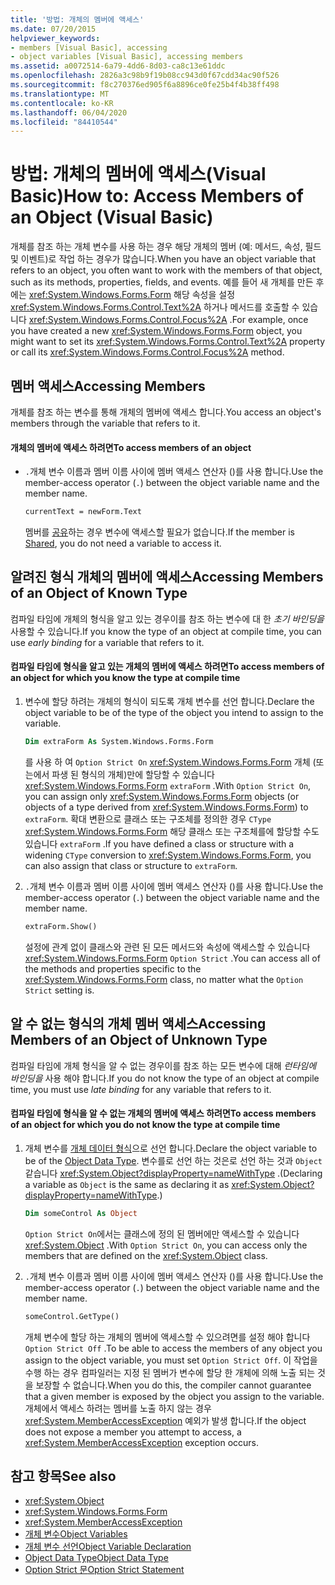 ```yaml
---
title: '방법: 개체의 멤버에 액세스'
ms.date: 07/20/2015
helpviewer_keywords:
- members [Visual Basic], accessing
- object variables [Visual Basic], accessing members
ms.assetid: a0072514-6a79-4dd6-8d03-ca8c13e61ddc
ms.openlocfilehash: 2826a3c98b9f19b08cc943d0f67cdd34ac90f526
ms.sourcegitcommit: f8c270376ed905f6a8896ce0fe25b4f4b38ff498
ms.translationtype: MT
ms.contentlocale: ko-KR
ms.lasthandoff: 06/04/2020
ms.locfileid: "84410544"
---
```

# <a name="how-to-access-members-of-an-object-visual-basic"></a><span data-ttu-id="994f6-102">방법: 개체의 멤버에 액세스(Visual Basic)</span><span class="sxs-lookup"><span data-stu-id="994f6-102">How to: Access Members of an Object (Visual Basic)</span></span>

<span data-ttu-id="994f6-103">개체를 참조 하는 개체 변수를 사용 하는 경우 해당 개체의 멤버 (예: 메서드, 속성, 필드 및 이벤트)로 작업 하는 경우가 많습니다.</span><span class="sxs-lookup"><span data-stu-id="994f6-103">When you have an object variable that refers to an object, you often want to work with the members of that object, such as its methods, properties, fields, and events.</span></span> <span data-ttu-id="994f6-104">예를 들어 새 개체를 만든 후에는 <xref:System.Windows.Forms.Form> 해당 속성을 설정 <xref:System.Windows.Forms.Control.Text%2A> 하거나 메서드를 호출할 수 있습니다 <xref:System.Windows.Forms.Control.Focus%2A> .</span><span class="sxs-lookup"><span data-stu-id="994f6-104">For example, once you have created a new <xref:System.Windows.Forms.Form> object, you might want to set its <xref:System.Windows.Forms.Control.Text%2A> property or call its <xref:System.Windows.Forms.Control.Focus%2A> method.</span></span>

## <a name="accessing-members"></a><span data-ttu-id="994f6-105">멤버 액세스</span><span class="sxs-lookup"><span data-stu-id="994f6-105">Accessing Members</span></span>

<span data-ttu-id="994f6-106">개체를 참조 하는 변수를 통해 개체의 멤버에 액세스 합니다.</span><span class="sxs-lookup"><span data-stu-id="994f6-106">You access an object's members through the variable that refers to it.</span></span>

#### <a name="to-access-members-of-an-object"></a><span data-ttu-id="994f6-107">개체의 멤버에 액세스 하려면</span><span class="sxs-lookup"><span data-stu-id="994f6-107">To access members of an object</span></span>

- <span data-ttu-id="994f6-108">`.`개체 변수 이름과 멤버 이름 사이에 멤버 액세스 연산자 ()를 사용 합니다.</span><span class="sxs-lookup"><span data-stu-id="994f6-108">Use the member-access operator (`.`) between the object variable name and the member name.</span></span>

    ```vb
    currentText = newForm.Text
    ```

    <span data-ttu-id="994f6-109">멤버를 [공유](../../../language-reference/modifiers/shared.md)하는 경우 변수에 액세스할 필요가 없습니다.</span><span class="sxs-lookup"><span data-stu-id="994f6-109">If the member is [Shared](../../../language-reference/modifiers/shared.md), you do not need a variable to access it.</span></span>

## <a name="accessing-members-of-an-object-of-known-type"></a><span data-ttu-id="994f6-110">알려진 형식 개체의 멤버에 액세스</span><span class="sxs-lookup"><span data-stu-id="994f6-110">Accessing Members of an Object of Known Type</span></span>

<span data-ttu-id="994f6-111">컴파일 타임에 개체의 형식을 알고 있는 경우이를 참조 하는 변수에 대 한 *초기 바인딩을* 사용할 수 있습니다.</span><span class="sxs-lookup"><span data-stu-id="994f6-111">If you know the type of an object at compile time, you can use *early binding* for a variable that refers to it.</span></span>

#### <a name="to-access-members-of-an-object-for-which-you-know-the-type-at-compile-time"></a><span data-ttu-id="994f6-112">컴파일 타임에 형식을 알고 있는 개체의 멤버에 액세스 하려면</span><span class="sxs-lookup"><span data-stu-id="994f6-112">To access members of an object for which you know the type at compile time</span></span>

1. <span data-ttu-id="994f6-113">변수에 할당 하려는 개체의 형식이 되도록 개체 변수를 선언 합니다.</span><span class="sxs-lookup"><span data-stu-id="994f6-113">Declare the object variable to be of the type of the object you intend to assign to the variable.</span></span>

    ```vb
    Dim extraForm As System.Windows.Forms.Form
    ```

    <span data-ttu-id="994f6-114">를 사용 하 여 `Option Strict On` <xref:System.Windows.Forms.Form> 개체 (또는에서 파생 된 형식의 개체)만에 할당할 수 있습니다 <xref:System.Windows.Forms.Form> `extraForm` .</span><span class="sxs-lookup"><span data-stu-id="994f6-114">With `Option Strict On`, you can assign only <xref:System.Windows.Forms.Form> objects (or objects of a type derived from <xref:System.Windows.Forms.Form>) to `extraForm`.</span></span> <span data-ttu-id="994f6-115">확대 변환으로 클래스 또는 구조체를 정의한 경우 `CType` <xref:System.Windows.Forms.Form> 해당 클래스 또는 구조체를에 할당할 수도 있습니다 `extraForm` .</span><span class="sxs-lookup"><span data-stu-id="994f6-115">If you have defined a class or structure with a widening `CType` conversion to <xref:System.Windows.Forms.Form>, you can also assign that class or structure to `extraForm`.</span></span>

2. <span data-ttu-id="994f6-116">`.`개체 변수 이름과 멤버 이름 사이에 멤버 액세스 연산자 ()를 사용 합니다.</span><span class="sxs-lookup"><span data-stu-id="994f6-116">Use the member-access operator (`.`) between the object variable name and the member name.</span></span>

    ```vb
    extraForm.Show()
    ```

    <span data-ttu-id="994f6-117">설정에 관계 없이 클래스와 관련 된 모든 메서드와 속성에 액세스할 수 있습니다 <xref:System.Windows.Forms.Form> `Option Strict` .</span><span class="sxs-lookup"><span data-stu-id="994f6-117">You can access all of the methods and properties specific to the <xref:System.Windows.Forms.Form> class, no matter what the `Option Strict` setting is.</span></span>

## <a name="accessing-members-of-an-object-of-unknown-type"></a><span data-ttu-id="994f6-118">알 수 없는 형식의 개체 멤버 액세스</span><span class="sxs-lookup"><span data-stu-id="994f6-118">Accessing Members of an Object of Unknown Type</span></span>

<span data-ttu-id="994f6-119">컴파일 타임에 개체 형식을 알 수 없는 경우이를 참조 하는 모든 변수에 대해 *런타임에 바인딩을* 사용 해야 합니다.</span><span class="sxs-lookup"><span data-stu-id="994f6-119">If you do not know the type of an object at compile time, you must use *late binding* for any variable that refers to it.</span></span>

#### <a name="to-access-members-of-an-object-for-which-you-do-not-know-the-type-at-compile-time"></a><span data-ttu-id="994f6-120">컴파일 타임에 형식을 알 수 없는 개체의 멤버에 액세스 하려면</span><span class="sxs-lookup"><span data-stu-id="994f6-120">To access members of an object for which you do not know the type at compile time</span></span>

1. <span data-ttu-id="994f6-121">개체 변수를 [개체 데이터 형식](../../../language-reference/data-types/object-data-type.md)으로 선언 합니다.</span><span class="sxs-lookup"><span data-stu-id="994f6-121">Declare the object variable to be of the [Object Data Type](../../../language-reference/data-types/object-data-type.md).</span></span> <span data-ttu-id="994f6-122">변수를로 선언 하는 것은로 선언 하는 것과 `Object` 같습니다 <xref:System.Object?displayProperty=nameWithType> .</span><span class="sxs-lookup"><span data-stu-id="994f6-122">(Declaring a variable as `Object` is the same as declaring it as <xref:System.Object?displayProperty=nameWithType>.)</span></span>

    ```vb
    Dim someControl As Object
    ```

    <span data-ttu-id="994f6-123">`Option Strict On`에서는 클래스에 정의 된 멤버에만 액세스할 수 있습니다 <xref:System.Object> .</span><span class="sxs-lookup"><span data-stu-id="994f6-123">With `Option Strict On`, you can access only the members that are defined on the <xref:System.Object> class.</span></span>

2. <span data-ttu-id="994f6-124">`.`개체 변수 이름과 멤버 이름 사이에 멤버 액세스 연산자 ()를 사용 합니다.</span><span class="sxs-lookup"><span data-stu-id="994f6-124">Use the member-access operator (`.`) between the object variable name and the member name.</span></span>

    ```vb
    someControl.GetType()
    ```

    <span data-ttu-id="994f6-125">개체 변수에 할당 하는 개체의 멤버에 액세스할 수 있으려면를 설정 해야 합니다 `Option Strict Off` .</span><span class="sxs-lookup"><span data-stu-id="994f6-125">To be able to access the members of any object you assign to the object variable, you must set `Option Strict Off`.</span></span> <span data-ttu-id="994f6-126">이 작업을 수행 하는 경우 컴파일러는 지정 된 멤버가 변수에 할당 한 개체에 의해 노출 되는 것을 보장할 수 없습니다.</span><span class="sxs-lookup"><span data-stu-id="994f6-126">When you do this, the compiler cannot guarantee that a given member is exposed by the object you assign to the variable.</span></span> <span data-ttu-id="994f6-127">개체에서 액세스 하려는 멤버를 노출 하지 않는 경우 <xref:System.MemberAccessException> 예외가 발생 합니다.</span><span class="sxs-lookup"><span data-stu-id="994f6-127">If the object does not expose a member you attempt to access, a <xref:System.MemberAccessException> exception occurs.</span></span>

## <a name="see-also"></a><span data-ttu-id="994f6-128">참고 항목</span><span class="sxs-lookup"><span data-stu-id="994f6-128">See also</span></span>

- <xref:System.Object>
- <xref:System.Windows.Forms.Form>
- <xref:System.MemberAccessException>
- [<span data-ttu-id="994f6-129">개체 변수</span><span class="sxs-lookup"><span data-stu-id="994f6-129">Object Variables</span></span>](object-variables.md)
- [<span data-ttu-id="994f6-130">개체 변수 선언</span><span class="sxs-lookup"><span data-stu-id="994f6-130">Object Variable Declaration</span></span>](object-variable-declaration.md)
- [<span data-ttu-id="994f6-131">Object Data Type</span><span class="sxs-lookup"><span data-stu-id="994f6-131">Object Data Type</span></span>](../../../language-reference/data-types/object-data-type.md)
- [<span data-ttu-id="994f6-132">Option Strict 문</span><span class="sxs-lookup"><span data-stu-id="994f6-132">Option Strict Statement</span></span>](../../../language-reference/statements/option-strict-statement.md)
